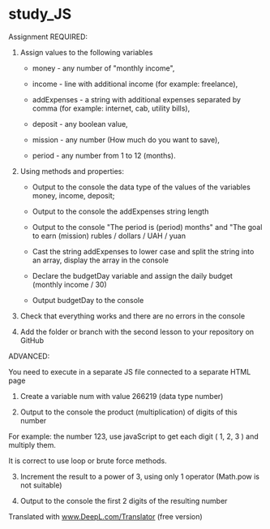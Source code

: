 # study_JS

Assignment
REQUIRED: 


1) Assign values to the following variables 



   - money - any number of "monthly income",

   - income - line with additional income (for example: freelance), 

   - addExpenses - a string with additional expenses separated by comma (for example: internet, cab, utility bills), 

   - deposit - any boolean value,

   - mission - any number (How much do you want to save),

   - period - any number from 1 to 12 (months).





2) Using methods and properties:



   - Output to the console the data type of the values of the variables money, income, deposit;

   - Output to the console the addExpenses string length

   - Output to the console "The period is (period) months" and "The goal to earn (mission) rubles / dollars / UAH / yuan

   - Cast the string addExpenses to lower case and split the string into an array, display the array in the console

   - Declare the budgetDay variable and assign the daily budget (monthly income / 30)

   - Output budgetDay to the console





3) Check that everything works and there are no errors in the console



4) Add the folder or branch with the second lesson to your repository on GitHub






ADVANCED: 




You need to execute in a separate JS file connected to a separate HTML page





1) Create a variable num with value 266219 (data type number)



2) Output to the console the product (multiplication) of digits of this number

For example: the number 123, use javaScript to get each digit ( 1, 2, 3 ) and multiply them.

It is correct to use loop or brute force methods.



3) Increment the result to a power of 3, using only 1 operator (Math.pow is not suitable)



4) Output to the console the first 2 digits of the resulting number

Translated with www.DeepL.com/Translator (free version)
